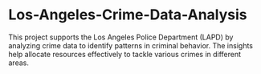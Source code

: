 # Los-Angeles-Crime-Data-Analysis
This project supports the Los Angeles Police Department (LAPD) by analyzing crime data to identify patterns in criminal behavior. The insights help allocate resources effectively to tackle various crimes in different areas.
